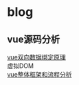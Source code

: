 # blog
## vue源码分析
[vue双向数据绑定原理](https://github.com/jackfxq/vue-source/issues/2) <br>
虚拟DOM <br>
[vue整体框架和流程分析](https://github.com/jackfxq/vue-source/issues/1) <br>
